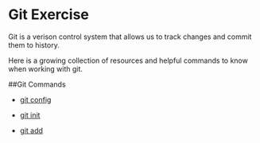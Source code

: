 # Git Exercise

Git is a verison control system that allows us to track changes and commit them to history.

Here is a growing collection of resources and helpful commands to know when working with git. 


##Git Commands
- [git config](./Commands/Config.md)

- [git init](./Commands/Init.md)

- [git add](./Commands/Add.md)